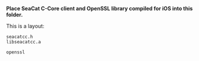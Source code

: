**Place SeaCat C-Core client and OpenSSL library compiled for iOS into this folder.**


This is a layout:

	seacatcc.h
	libseacatcc.a

	openssl
